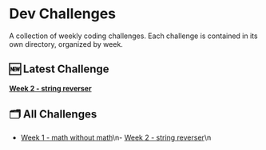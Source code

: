 # Dev Challenges

A collection of weekly coding challenges. Each challenge is contained in its own directory, organized by week.

## 🆕 Latest Challenge

**[Week 2 - string reverser](./week2_string_reverser)**

## 🗂️ All Challenges

- [Week 1 - math without math](./week1_math_without_math)\n- [Week 2 - string reverser](./week2_string_reverser)\n
